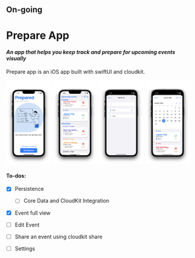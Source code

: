## On-going

# Prepare App
#### _An app that helps you keep track and prepare for upcoming events visually_

Prepare app is an iOS app built with swiftUI and cloudkit.

<p float="left">
  <img src="https://github.com/crorsavir54/prepCalendar/blob/main/screenshots/onBoardScreen.png" width="24%" />
  <img src="https://github.com/crorsavir54/prepCalendar/blob/main/screenshots/MainScreen.png" width="24%" /> 
  <img src="https://github.com/crorsavir54/prepCalendar/blob/main/screenshots/AddEventScreen.png" width="24%" />
  <img src="https://github.com/crorsavir54/prepCalendar/blob/main/screenshots/JumpToDateScreen.png" width="24%" />
</p>

#### To-dos:
- [X] Persistence
  - [ ] Core Data and CloudKit Integration
- [X] Event full view
- [ ] Edit Event
- [ ] Share an event using cloudkit share
- [ ] Settings


